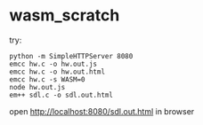 # wasm_scratch


try:
```
python -m SimpleHTTPServer 8080
emcc hw.c -o hw.out.js
emcc hw.c -o hw.out.html
emcc hw.c -s WASM=0 
node hw.out.js
em++ sdl.c -o sdl.out.html
```
open [http://localhost:8080/sdl.out.html](http://localhost:8080/sdl.out.html) in browser


